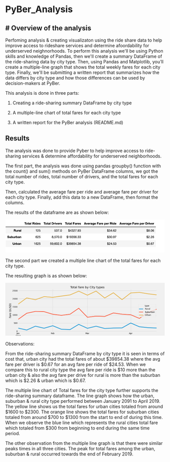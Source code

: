 # PyBer_Analysis

## # Overview of the analysis
Perfoming analysis & creating visualizaton using the ride share data to help improve access to rideshare services and determine afoordability for underserved neighnorhoods. To perform this analysis we'll be using Python skills and knowledge of Pandas, then we'll create a summary DataFrame of the ride-sharing data by city type. Then, using Pandas and Matplotlib, you’ll create a multiple-line graph that shows the total weekly fares for each city type. Finally, we'll be submitting a written report that summarizes how the data differs by city type and how those differences can be used by decision-makers at PyBer.


This analysis is done in three parts:


1. Creating a ride-sharing summary DataFrame by city type

2. A multiple-line chart of total fares for each city type

3. A written report for the PyBer analysis (README.md)

## Results

The analysis was done to provide Pyber to help improve access to ride-sharing services & determine affordability for underserved neighborhoods.

The first part, the analysis was done using pandas groupby() function with the count() and sum() methods on PyBer DataFrame columns, we got the total number of rides, total number of drivers, and the total fares for each city type. 

Then, calculated the average fare per ride and average fare per driver for each city type. Finally, add this data to a new DataFrame, then format the columns.

The results of the dataframe are as shown below:

![](Analysis/ride_share_Summary_df_by_city.png)

The second part we created a multiple line chart of the total fares for each city type.

The resulting graph is as shown below:


![](Analysis/PyBer_fare_summary.png)


Observations:

From the ride-sharing summary DataFrame by city type it is seen in terms of cost that, urban city had the total fares of about $39854.38 where the avg fare per driver is $0.67 for an avg fare per ride of $24.53. When we compare this to rural city type the avg fare per ride is $10 more than the urban city & also the avg fare per drive for rural is more than the suburban which is $2.26 & urban which is $0.67.

The multiple line chart of Total fares for the city type further supports the ride-sharing summary dataframe. The line graph shows how the urban, suburban & rural city type performed between January 2091 to April 2019. The yellow line shows us the total fares for urban cities totaled from around $1600 to $2300. The orange line shows the total fares for suburban cities totaled from around $700 to $1300 from the start to end of during this time. When we observe the blue line which represents the rural cities total fare which totaled from $300 from beginning to end during the same time period. 

The other observation from the multiple line graph is that there were similar peaks times in all three cities. The peak for total fares among the urban, suburban & rural occurred towards the end of February 2019.
